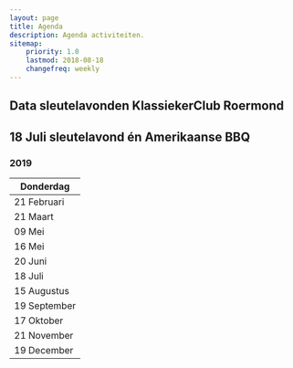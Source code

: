 ```yaml
---
layout: page
title: Agenda
description: Agenda activiteiten.
sitemap:
    priority: 1.0
    lastmod: 2018-08-18
    changefreq: weekly
---
```

## Data sleutelavonden KlassiekerClub Roermond

## 18 Juli sleutelavond én Amerikaanse BBQ

### 2019

| Donderdag                 |                     
| ------------------------- | 
| 21 Februari    | 
| 21 Maart        | 
| 09 Mei          | 
| 16 Mei           |  
| 20 Juni                | 
| 18 Juli             |  
| 15 Augustus            | 
| 19 September               |  
| 17 Oktober  |  
| 21 November            |  
| 19 December           |  
